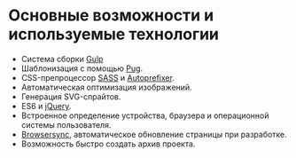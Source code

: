 # Основные возможности и используемые технологии

* Система сборки [Gulp](https://gulpjs.com/)
* Шаблонизация с помощью [Pug](https://pugjs.org/).
* CSS-препроцессор [SASS](http://sass-lang.com/) и [Autoprefixer](https://autoprefixer.github.io/ru/).
* Автоматическая оптимизация изображений.
* Генерация SVG-спрайтов.
* ES6 и [jQuery](https://jquery.com/).
* Встроенное определение устройства, браузера и операционной системы пользователя.
* [Browsersync](https://www.browsersync.io/), автоматическое обновление страницы при разработке.
* Возможность быстро создать архив проекта.
